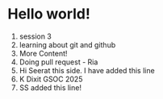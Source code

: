 # Hello world!

1. session 3
2. learning about git and github
3. More Content!
4. Doing pull request - Ria
5. Hi Seerat this side. I have added this line
6. K Dixit GSOC 2025
7. SS added this line!
